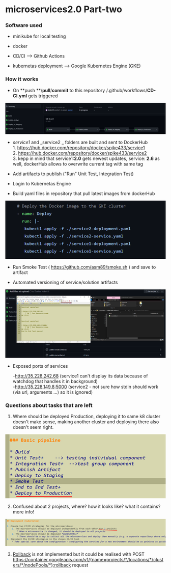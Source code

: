 # microservices2.0 Part-two

### Software used

- minikube for local testing

- docker

- CD/CI --> Github Actions

- kubernetas deployment --> Google Kubernetes Engine (GKE) 

### How it works

- On **push **/**pull**/**commit** to this repository /.github/workflows/**CD-CI.yml** gets triggered 


![Alt text](/images/Screenshot_1.png?raw=true "Optional Title") 
 
  - _service1_ and _service2 _ folders are built and sent to DockerHub \
         1. https://hub.docker.com/repository/docker/spike433/service1 \
         2. https://hub.docker.com/repository/docker/spike433/service2 \
         3. kepp in mind that service1:**2.0** gets newest updates, service: **2.6** as well, dockerHub allows to overwrite current tag with same tag


- Add artifacts to publish  ("Run" Unit Test, Integration Test)  

- Login to Kubernetas Engine

- Build yaml files in repository that pull latest images from dockerHub  


![Alt text](/images/Screenshot_2.png?raw=true "Optional Title") 


- Run Smoke Test ( https://github.com/asm89/smoke.sh ) and save to artifact

- Automated versioning of service/solution artifacts

![Alt text](/images/Screenshot_3.png?raw=true "Optional Title")

- Exposed ports of services 
   
   -http://35.228.242.68      (service1 can't display its data because of watchdog that handles it in background)\
   -http://35.228.149.8:5000  (service2 - not sure how stdin should work (via url, arguments ...) so it is ignored)

### Questions about tasks that are left

1. Where should be deployed Production, deploying it to same k8 cluster doesn't make sense, making another cluster and deploying there also doesn't seem right.

![Alt text](/images/Screenshot_4.png?raw=true "Optional Title")

2. Confused about 2 projects, where? how it looks like? what it contains? more info!

![Alt text](/images/Screenshot_5.png?raw=true "Optional Title")

3. [Rollback](https://cloud.google.com/kubernetes-engine/docs/reference/rest/v1/projects.locations.clusters.nodePools/rollback )  is not implemented but it could be realised with POST https://container.googleapis.com/v1/{name=projects/*/locations/*/clusters/*/nodePools/*}:rollback request

   








